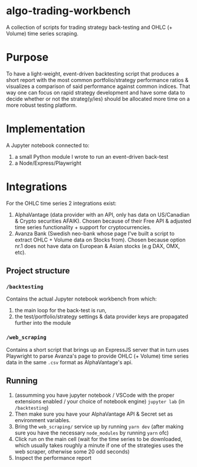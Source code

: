 # algo-trading-workbench
A collection of scripts for trading strategy back-testing and OHLC (+ Volume) time series scraping.

# Purpose
To have a light-weight, event-driven backtesting script that produces a short report with the most common portfolio/strategy performance ratios & visualizes a comparison of said performance against common indices.
That way one can focus on rapid strategy development and have some data to decide whether or not the strateg(y/ies) should be allocated more time on a more robust testing platform. 

# Implementation
A Jupyter notebook connected to:
1. a small Python module I wrote to run an event-driven back-test
2. a Node/Express/Playwright

# Integrations
For the OHLC time series 2 integrations exist:
1. AlphaVantage (data provider with an API, only has data on US/Canadian & Crypto securities AFAIK). Chosen because of their Free API & adjusted time series functionality + support for cryptocurrencies.
2. Avanza Bank (Swedish neo-bank whose page I've built a script to extract OHLC + Volume data on Stocks from). Chosen because option nr.1 does not have data on European & Asian stocks (e.g DAX, OMX, etc).

## Project structure

### `/backtesting`
Contains the actual Jupyter notebook workbench from which:
1. the main loop for the back-test is run,
2. the test/portfolio/strategy settings & data provider keys are propagated further into the module

### `/web_scraping`
Contains a short script that brings up an ExpressJS server that in turn uses Playwright to parse Avanza's page to provide OHLC (+ Volume) time series data in the same `.csv` format as AlphaVantage's api.

## Running
1. (assumming you have jupyter notebook / VSCode with the proper extensions enabled / your choice of notebook engine) `jupyter lab` (in `/backtesting`)
2. Then make sure you have your AlphaVantage API & Secret set as environment variables.
3. Bring the `web_scraping/` service up by running `yarn dev` (after making sure you have the necessary `node_modules` by running `yarn` ofc)
4. Click run on the main cell (wait for the time series to be downloaded, which usually takes roughly a minute if one of the strategies uses the web scraper, otherwise some 20 odd seconds)
5. Inspect the performance report

